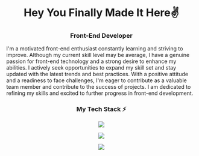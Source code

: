 <h1 align="center">Hey You Finally Made It Here✌</h1>
<h3 align="center">Front-End Developer</h3>
<div text-align="justify">
   I'm a motivated front-end enthusiast constantly learning and striving to improve. Although my current skill level may be average, I have a genuine passion for front-end technology and a strong desire to enhance my abilities. I actively seek opportunities to expand my skill set and stay updated with the latest trends and best practices. With a positive attitude and a readiness to face challenges, I'm eager to contribute as a valuable team member and contribute to the success of projects. I am dedicated to refining my skills and excited to further progress in front-end development.
</div>
<h3 align="center">My Tech Stack ⚡</h3>
<p align="center">
    <img src="https://skillicons.dev/icons?i=html,css,js,bootstrap,php,mysql,python,cs,cpp,java" />
</p>
<p align="center">
      <img src="https://skillicons.dev/icons?i=vscode,eclipse,visualstudio,git,figma,ai,ps" />
</p>
<p align="center">
  <a href="https://github.com/ahmadaimandev">
    <img src="http://github-profile-summary-cards.vercel.app/api/cards/profile-details?username=ahmadaimandev&theme=dracula" />
  </a>
<!-- Credit to this guy 👉https://github.com/tandpfun/skill-icons -->
<!--The Website https://skillicons.dev/-->
